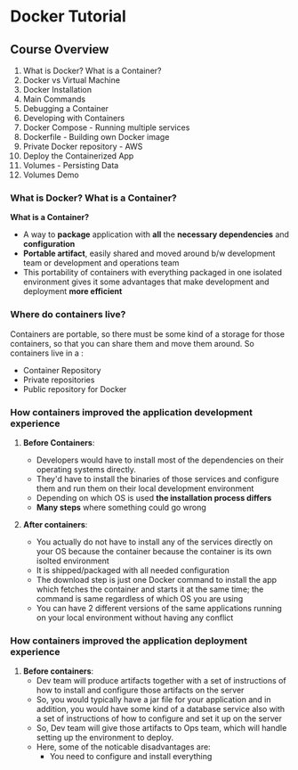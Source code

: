 # Docker Tutorial

## Course Overview

1. What is Docker? What is a Container?
2. Docker vs Virtual Machine
3. Docker Installation
4. Main Commands
5. Debugging a Container
6. Developing with Containers
7. Docker Compose - Running multiple services
8. Dockerfile - Building own Docker image
9. Private Docker repository - AWS
10. Deploy the Containerized App
11. Volumes - Persisting Data
12. Volumes Demo
    
### What is Docker? What is a Container?

**What is a Container?**

* A way to **package** application with **all** the **necessary dependencies** and **configuration**
* **Portable artifact**, easily shared and moved around b/w development team or development and operations team
* This portability of containers with everything packaged in one isolated environment gives it some advantages that make development and deployment **more efficient**

### Where do containers live?

Containers are portable, so there must be some kind of a storage for those containers, so that you can share them and move them around. So containers live in a :
* Container Repository
* Private repositories
* Public repository for Docker

### How containers improved the application development experience

1. **Before Containers**:
   * Developers would have to install most of the dependencies on their operating systems directly.
   * They'd have to install the binaries of those services and configure them and run them on their local development environment
   * Depending on which OS is used **the installation process differs**
   * **Many steps** where something could go wrong

2. **After containers**:
   * You actually do not have to install any of the services directly on your OS because the container because the container is its own isolted environment
   * It is shipped/packaged with all needed configuration
   * The download step is just one Docker command to install the app which fetches the container and starts it at the same time; the command is same regardless of which OS you are using
   * You can have 2 different versions of the same applications running on your local environment without having any conflict

### How containers improved the application deployment experience

1. **Before containers**:
   * Dev team will produce artifacts together with a set of instructions of how to install and configure those artifacts on the server
   * So, you would typically have a jar file for your application and in addition, you would have some kind of a database service also with a set of instructions of how to configure and set it up on the server
   * So, Dev team will give those artifacts to Ops team, which will handle setting up the environment to deploy.
   * Here, some of the noticable disadvantages are:
     * You need to configure and install everything